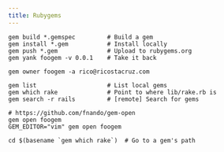 ```yaml
---
title: Rubygems
---
```


    gem build *.gemspec         # Build a gem
    gem install *.gem           # Install locally
    gem push *.gem              # Upload to rubygems.org
    gem yank foogem -v 0.0.1    # Take it back

    gem owner foogem -a rico@ricostacruz.com

    gem list                    # List local gems
    gem which rake              # Point to where lib/rake.rb is
    gem search -r rails         # [remote] Search for gems

    # https://github.com/fnando/gem-open
    gem open foogem
    GEM_EDITOR="vim" gem open foogem

    cd $(basename `gem which rake`)  # Go to a gem's path
